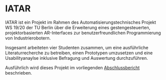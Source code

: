 # IATAR

IATAR ist ein Projekt im Rahmen des Automatisierungstechnisches Projekt WS 19/20 der TU Berlin über die Erweiterung eines gestengesteuerten, projektorbasierten AR-Interfaces zur benutzerfreundlichen Programmierung von Industrierobotern.

Insgesamt arbeiteten vier Studenten zusammen, um eine ausführliche Literaturrecherche zu betreiben, einen Prototypen umzusetzen und eine Usabilityanaylse inklusive Befragung und Auswertung durchzuführen.

Ausführlich wird dieses Projekt im vorliegenden [Abschlussbericht](https://github.com/Akimasu/IATAR/blob/main/IAT%20Abschlussbericht.pdf) beschrieben.


